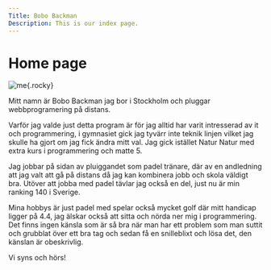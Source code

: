 ```yaml
---
Title: Bobo Backman
Description: This is our index page.
---
```


Home page
==========================

![me](%assets_url%/img/rocky.jpeg){.rocky}

Mitt namn är Bobo Backman jag bor i Stockholm och pluggar webbprogramering på distans.

Varför jag valde just detta program är för jag alltid har varit intresserad av it och programmering, i gymnasiet gick jag tyvärr inte teknik linjen vilket jag skulle ha gjort om jag fick ändra mitt val. Jag gick istället Natur Natur med extra kurs i programmering och matte 5.

Jag jobbar på sidan av pluiggandet som padel tränare, där av en andledning att jag valt att gå på distans då jag kan kombinera jobb och skola väldigt bra. Utöver att jobba med padel tävlar jag också en del, just nu är min ranking 140 i Sverige.

Mina hobbys är just padel med spelar också mycket golf där mitt handicap ligger på 4.4, jag älskar också att sitta och nörda ner mig i programmering. Det finns ingen känsla som är så bra när man har ett problem som man suttit och grubblat över ett bra tag och sedan få en snilleblixt och lösa det, den känslan är obeskrivlig.

Vi syns och hörs!